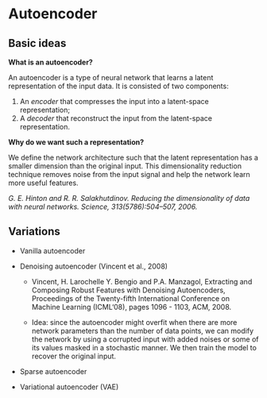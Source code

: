 Autoencoder
============

Basic ideas
-----------

**What is an autoencoder?**

An autoencoder is a type of neural network that learns a latent representation of the input data.
It is consisted of two components:

1. An *encoder* that compresses the input into a latent-space representation;
2. A *decoder* that reconstruct the input from the latent-space representation.

**Why do we want such a representation?**

We define the network architecture such that the latent representation has a smaller dimension than the original input.
This dimensionality reduction technique removes noise from the input signal and help the network learn more useful features.


*G. E. Hinton and R. R. Salakhutdinov. Reducing the dimensionality of data with neural networks. Science,
313(5786):504–507, 2006.*

Variations
----------

* Vanilla autoencoder

* Denoising autoencoder (Vincent et al., 2008)
  * Vincent, H. Larochelle Y. Bengio and P.A. Manzagol, Extracting and Composing Robust Features with Denoising Autoencoders,
  Proceedings of the Twenty-fifth International Conference on Machine Learning (ICML‘08), pages 1096 - 1103, ACM, 2008.
  
  * Idea: since the autoencoder might overfit when there are more network parameters than the number of data points,
  we can modify the network by using a corrupted input with added noises or some of its values masked in a stochastic manner.
  We then train the model to recover the original input.
  
* Sparse autoencoder

* Variational autoencoder (VAE)